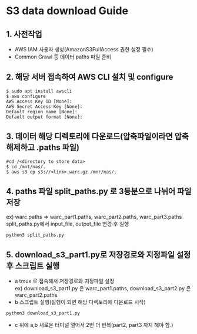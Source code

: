 # S3 data download Guide

## 1. 사전작업
- AWS IAM 사용자 생성(AmazonS3FullAccess 권한 설정 필수)
- Common Crawl 등 데이터 paths 파일 준비
  
## 2. 해당 서버 접속하여 AWS CLI 설치 및 configure
```
$ sudo apt install awscli
$ aws configure 
AWS Access Key ID [None]:
AWS Secret Access Key [None]:
Default region name [None]:
Default output format [None]:
```
## 3. 데이터 해당 디렉토리에 다운로드(압축파일이라면 압축해제하고 .paths 파일)
```
#cd /<directory to store data> 
$ cd /mnt/nas/. 
$ aws s3 cp s3://<link>.warc.gz /mnr/nas/.
```
## 4. paths 파일 split_paths.py 로 3등분으로 나뉘어 파일 저장
ex) warc.paths => warc_part1.paths, warc_part2.paths, warc_part3.paths<br />
split_paths.py에서 input_file, output_file 변경 후 실행
```
python3 split_paths.py
```
## 5. download_s3_part1.py로 저장경로와 지정파일 설정 후 스크립트 실행

- a tmux 로 접속해서 저장경로와 지정파일 설정<br />
ex) download_s3_part1.py 은 warc_part1.paths, download_s3_part2.py 은 warc_part2.paths
- b 스크립트 실행(실행이 되면 해당 디렉토리에 다운로드 시작)

```
python3 download_s3_part1.py
```
- c 위에 a,b 새로운 터미널 열어서 2번 더 반복(part2, part3 까지 해야 함.)
         
